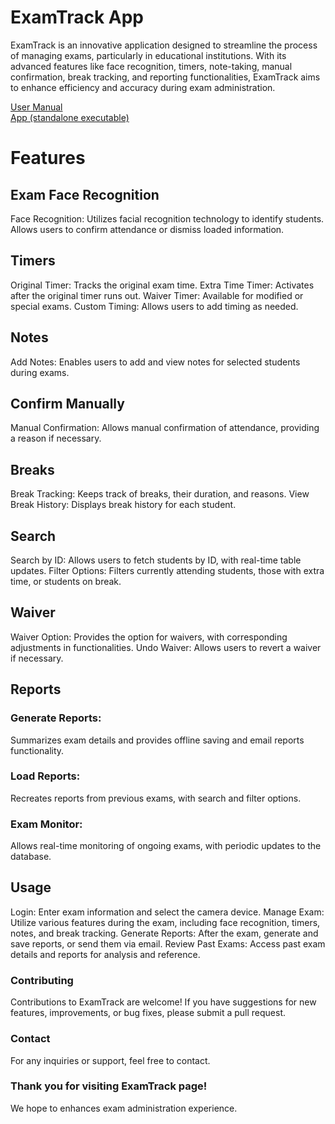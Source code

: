 # ExamTrack App
ExamTrack is an innovative application designed to streamline the process of managing exams, particularly in educational institutions. With its advanced features like face recognition, timers, note-taking, manual confirmation, break tracking, and reporting functionalities, ExamTrack aims to enhance efficiency and accuracy during exam administration.

[User Manual](ExamTrack_UserManual.pdf) <br>
[App (standalone executable)](https://www.dropbox.com/scl/fi/f480085pdddkxv1uj547a/ExamTrack.rar?rlkey=shd1oqyhh86k9hkukoy53r09t&dl=0)<br>

# Features
## Exam Face Recognition
Face Recognition: Utilizes facial recognition technology to identify students.
Allows users to confirm attendance or dismiss loaded information.
## Timers
Original Timer: Tracks the original exam time.
Extra Time Timer: Activates after the original timer runs out.
Waiver Timer: Available for modified or special exams.
Custom Timing: Allows users to add timing as needed.
## Notes
Add Notes: Enables users to add and view notes for selected students during exams.
## Confirm Manually
Manual Confirmation: Allows manual confirmation of attendance, providing a reason if necessary.
## Breaks
Break Tracking: Keeps track of breaks, their duration, and reasons.
View Break History: Displays break history for each student.
## Search
Search by ID: Allows users to fetch students by ID, with real-time table updates.
Filter Options: Filters currently attending students, those with extra time, or students on break.
## Waiver
Waiver Option: Provides the option for waivers, with corresponding adjustments in functionalities.
Undo Waiver: Allows users to revert a waiver if necessary.
## Reports
### Generate Reports: 
Summarizes exam details and provides offline saving and email reports functionality.
### Load Reports: 
Recreates reports from previous exams, with search and filter options.
### Exam Monitor: 
Allows real-time monitoring of ongoing exams, with periodic updates to the database.
## Usage
Login: Enter exam information and select the camera device.
Manage Exam: Utilize various features during the exam, including face recognition, timers, notes, and break tracking.
Generate Reports: After the exam, generate and save reports, or send them via email.
Review Past Exams: Access past exam details and reports for analysis and reference.

### Contributing
Contributions to ExamTrack are welcome! If you have suggestions for new features, improvements, or bug fixes, please submit a pull request.

### Contact
For any inquiries or support, feel free to contact.

### Thank you for visiting ExamTrack page! 
We hope to enhances exam administration experience.